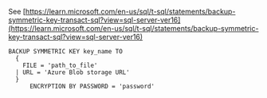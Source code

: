 See [https://learn.microsoft.com/en-us/sql/t-sql/statements/backup-symmetric-key-transact-sql?view=sql-server-ver16](https://learn.microsoft.com/en-us/sql/t-sql/statements/backup-symmetric-key-transact-sql?view=sql-server-ver16)
```
BACKUP SYMMETRIC KEY key_name TO 
  {
    FILE = 'path_to_file'
  | URL = 'Azure Blob storage URL'
  }
      ENCRYPTION BY PASSWORD = 'password'
```
